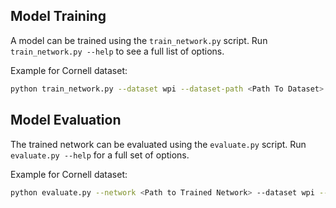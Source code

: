 ## Model Training

A model can be trained using the `train_network.py` script.  Run `train_network.py --help` to see a full list of options.

Example for Cornell dataset:

```bash
python train_network.py --dataset wpi --dataset-path <Path To Dataset> --description training_wpi
```

## Model Evaluation

The trained network can be evaluated using the `evaluate.py` script.  Run `evaluate.py --help` for a full set of options.

Example for Cornell dataset:

```bash
python evaluate.py --network <Path to Trained Network> --dataset wpi --dataset-path <Path to Dataset> --iou-eval
```
